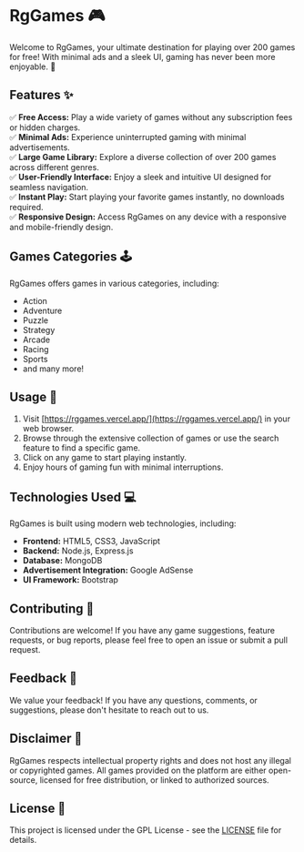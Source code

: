 # RgGames 🎮

Welcome to RgGames, your ultimate destination for playing over 200 games for free! With minimal ads and a sleek UI, gaming has never been more enjoyable. 🚀

## Features ✨

✅ **Free Access:** Play a wide variety of games without any subscription fees or hidden charges.  
✅ **Minimal Ads:** Experience uninterrupted gaming with minimal advertisements.  
✅ **Large Game Library:** Explore a diverse collection of over 200 games across different genres.  
✅ **User-Friendly Interface:** Enjoy a sleek and intuitive UI designed for seamless navigation.  
✅ **Instant Play:** Start playing your favorite games instantly, no downloads required.  
✅ **Responsive Design:** Access RgGames on any device with a responsive and mobile-friendly design.  

## Games Categories 🕹️

RgGames offers games in various categories, including:

- Action
- Adventure
- Puzzle
- Strategy
- Arcade
- Racing
- Sports
- and many more!

## Usage 🎯

1. Visit [https://rggames.vercel.app/](https://rggames.vercel.app/) in your web browser.
2. Browse through the extensive collection of games or use the search feature to find a specific game.
3. Click on any game to start playing instantly.
4. Enjoy hours of gaming fun with minimal interruptions.

## Technologies Used 💻

RgGames is built using modern web technologies, including:

- **Frontend:** HTML5, CSS3, JavaScript
- **Backend:** Node.js, Express.js
- **Database:** MongoDB
- **Advertisement Integration:** Google AdSense
- **UI Framework:** Bootstrap

## Contributing 🤝

Contributions are welcome! If you have any game suggestions, feature requests, or bug reports, please feel free to open an issue or submit a pull request.

## Feedback 📝

We value your feedback! If you have any questions, comments, or suggestions, please don't hesitate to reach out to us.

## Disclaimer 📣

RgGames respects intellectual property rights and does not host any illegal or copyrighted games. All games provided on the platform are either open-source, licensed for free distribution, or linked to authorized sources.

## License 📄

This project is licensed under the GPL License - see the [LICENSE](LICENSE) file for details.
